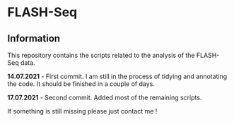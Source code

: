 # FLASH-Seq

## Information

This repository contains the scripts related to the analysis of the FLASH-Seq data.

**14.07.2021** - First commit. I am still in the process of tidying and annotating the code. It should be finished in a couple of days.

**17.07.2021** - Second commit. Added most of the remaining scripts.

If something is still missing please just contact me !

